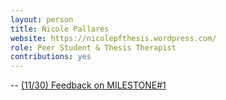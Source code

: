 ```yaml
---
layout: person
title: Nicole Pallares
website: https://nicolepfthesis.wordpress.com/
role: Peer Student & Thesis Therapist
contributions: yes
---
```


-- [(11/30) Feedback on MILESTONE#1](https://docs.google.com/document/d/1YTY2nEUHJjT5hZnR5eq7owTjhzBaQOK8CWehFi1FWW8/edit)  